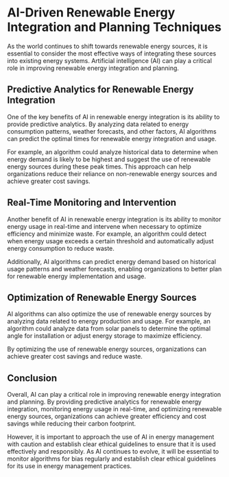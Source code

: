 AI-Driven Renewable Energy Integration and Planning Techniques
======================================================================================================================================

As the world continues to shift towards renewable energy sources, it is essential to consider the most effective ways of integrating these sources into existing energy systems. Artificial intelligence (AI) can play a critical role in improving renewable energy integration and planning.

Predictive Analytics for Renewable Energy Integration
-----------------------------------------------------

One of the key benefits of AI in renewable energy integration is its ability to provide predictive analytics. By analyzing data related to energy consumption patterns, weather forecasts, and other factors, AI algorithms can predict the optimal times for renewable energy integration and usage.

For example, an algorithm could analyze historical data to determine when energy demand is likely to be highest and suggest the use of renewable energy sources during these peak times. This approach can help organizations reduce their reliance on non-renewable energy sources and achieve greater cost savings.

Real-Time Monitoring and Intervention
-------------------------------------

Another benefit of AI in renewable energy integration is its ability to monitor energy usage in real-time and intervene when necessary to optimize efficiency and minimize waste. For example, an algorithm could detect when energy usage exceeds a certain threshold and automatically adjust energy consumption to reduce waste.

Additionally, AI algorithms can predict energy demand based on historical usage patterns and weather forecasts, enabling organizations to better plan for renewable energy implementation and usage.

Optimization of Renewable Energy Sources
----------------------------------------

AI algorithms can also optimize the use of renewable energy sources by analyzing data related to energy production and usage. For example, an algorithm could analyze data from solar panels to determine the optimal angle for installation or adjust energy storage to maximize efficiency.

By optimizing the use of renewable energy sources, organizations can achieve greater cost savings and reduce waste.

Conclusion
----------

Overall, AI can play a critical role in improving renewable energy integration and planning. By providing predictive analytics for renewable energy integration, monitoring energy usage in real-time, and optimizing renewable energy sources, organizations can achieve greater efficiency and cost savings while reducing their carbon footprint.

However, it is important to approach the use of AI in energy management with caution and establish clear ethical guidelines to ensure that it is used effectively and responsibly. As AI continues to evolve, it will be essential to monitor algorithms for bias regularly and establish clear ethical guidelines for its use in energy management practices.
